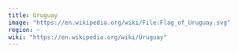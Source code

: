 ```yaml
---
title: Uruguay
image: "https://en.wikipedia.org/wiki/File:Flag_of_Uruguay.svg"
region: ~
wiki: "https://en.wikipedia.org/wiki/Uruguay"
---
```

